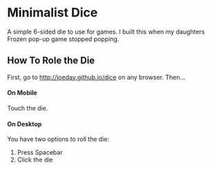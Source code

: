 # Minimalist Dice
A simple 6-sided die to use for games. I built this when my daughters Frozen pop-up game stopped popping.

## How To Role the Die
First, go to http://joeday.github.io/dice on any browser. Then...

#### On Mobile
Touch the die. 

#### On Desktop
You have two options to roll the die:

1.  Press Spacebar
2.  Click the die
